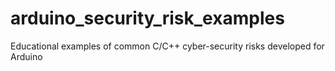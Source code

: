 # arduino_security_risk_examples
Educational examples of common C/C++ cyber-security risks developed for Arduino
